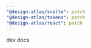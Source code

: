 ```yaml
---
"@design-atlas/svelte": patch
"@design-atlas/tokens": patch
"@design-atlas/react": patch
---
```


dev docs
